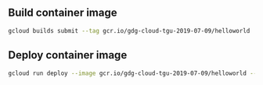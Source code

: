 ## Build container image

```bash
gcloud builds submit --tag gcr.io/gdg-cloud-tgu-2019-07-09/helloworld
```

## Deploy container image

```bash
gcloud run deploy --image gcr.io/gdg-cloud-tgu-2019-07-09/helloworld --platform managed
```